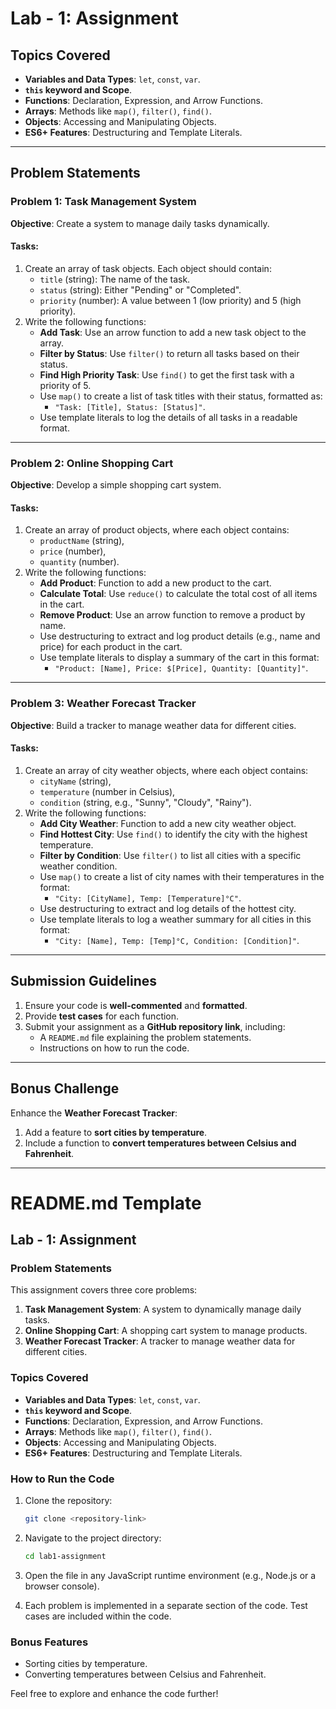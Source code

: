 # Lab - 1: Assignment

## Topics Covered
- **Variables and Data Types**: `let`, `const`, `var`.
- **`this` keyword and Scope**.
- **Functions**: Declaration, Expression, and Arrow Functions.
- **Arrays**: Methods like `map()`, `filter()`, `find()`.
- **Objects**: Accessing and Manipulating Objects.
- **ES6+ Features**: Destructuring and Template Literals.

---

## Problem Statements

### Problem 1: Task Management System
**Objective**: Create a system to manage daily tasks dynamically.

#### Tasks:
1. Create an array of task objects. Each object should contain:
   - `title` (string): The name of the task.
   - `status` (string): Either "Pending" or "Completed".
   - `priority` (number): A value between 1 (low priority) and 5 (high priority).
2. Write the following functions:
   - **Add Task**: Use an arrow function to add a new task object to the array.
   - **Filter by Status**: Use `filter()` to return all tasks based on their status.
   - **Find High Priority Task**: Use `find()` to get the first task with a priority of 5.
   - Use `map()` to create a list of task titles with their status, formatted as:
     - `"Task: [Title], Status: [Status]"`.
   - Use template literals to log the details of all tasks in a readable format.

---

### Problem 2: Online Shopping Cart
**Objective**: Develop a simple shopping cart system.

#### Tasks:
1. Create an array of product objects, where each object contains:
   - `productName` (string),
   - `price` (number),
   - `quantity` (number).
2. Write the following functions:
   - **Add Product**: Function to add a new product to the cart.
   - **Calculate Total**: Use `reduce()` to calculate the total cost of all items in the cart.
   - **Remove Product**: Use an arrow function to remove a product by name.
   - Use destructuring to extract and log product details (e.g., name and price) for each product in the cart.
   - Use template literals to display a summary of the cart in this format:
     - `"Product: [Name], Price: $[Price], Quantity: [Quantity]"`.

---

### Problem 3: Weather Forecast Tracker
**Objective**: Build a tracker to manage weather data for different cities.

#### Tasks:
1. Create an array of city weather objects, where each object contains:
   - `cityName` (string),
   - `temperature` (number in Celsius),
   - `condition` (string, e.g., "Sunny", "Cloudy", "Rainy").
2. Write the following functions:
   - **Add City Weather**: Function to add a new city weather object.
   - **Find Hottest City**: Use `find()` to identify the city with the highest temperature.
   - **Filter by Condition**: Use `filter()` to list all cities with a specific weather condition.
   - Use `map()` to create a list of city names with their temperatures in the format:
     - `"City: [CityName], Temp: [Temperature]°C"`.
   - Use destructuring to extract and log details of the hottest city.
   - Use template literals to log a weather summary for all cities in this format:
     - `"City: [Name], Temp: [Temp]°C, Condition: [Condition]"`.

---

## Submission Guidelines
1. Ensure your code is **well-commented** and **formatted**.
2. Provide **test cases** for each function.
3. Submit your assignment as a **GitHub repository link**, including:
   - A `README.md` file explaining the problem statements.
   - Instructions on how to run the code.

---

## Bonus Challenge
Enhance the **Weather Forecast Tracker**:
1. Add a feature to **sort cities by temperature**.
2. Include a function to **convert temperatures between Celsius and Fahrenheit**.

---

# README.md Template

## Lab - 1: Assignment

### Problem Statements
This assignment covers three core problems:

1. **Task Management System**: A system to dynamically manage daily tasks.
2. **Online Shopping Cart**: A shopping cart system to manage products.
3. **Weather Forecast Tracker**: A tracker to manage weather data for different cities.

### Topics Covered
- **Variables and Data Types**: `let`, `const`, `var`.
- **`this` keyword and Scope**.
- **Functions**: Declaration, Expression, and Arrow Functions.
- **Arrays**: Methods like `map()`, `filter()`, `find()`.
- **Objects**: Accessing and Manipulating Objects.
- **ES6+ Features**: Destructuring and Template Literals.

### How to Run the Code
1. Clone the repository:
   ```bash
   git clone <repository-link>
   ```

2. Navigate to the project directory:
   ```bash
   cd lab1-assignment
   ```

3. Open the file in any JavaScript runtime environment (e.g., Node.js or a browser console).

4. Each problem is implemented in a separate section of the code. Test cases are included within the code.

### Bonus Features
- Sorting cities by temperature.
- Converting temperatures between Celsius and Fahrenheit.

Feel free to explore and enhance the code further!
